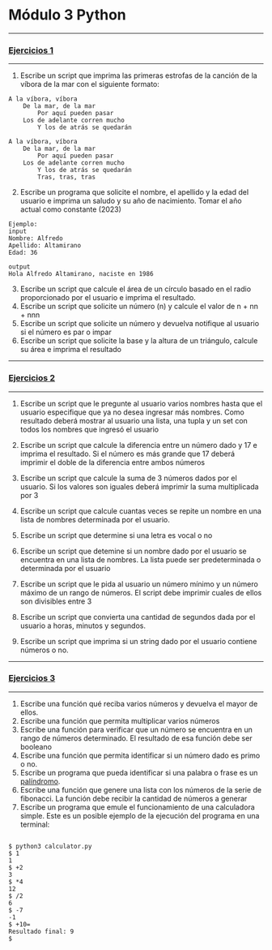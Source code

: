 # Módulo 3 Python

---

### [Ejercicios 1](https://github.com/edavot/MBEP-Modulo-3-Practica-1/tree/main/code/Ejercicios-1)

---

1. Escribe un script que imprima las primeras estrofas de la canción de la víbora de la mar con el siguiente formato:

~~~
A la víbora, víbora
	De la mar, de la mar
		Por aquí pueden pasar
	Los de adelante corren mucho
		Y los de atrás se quedarán

A la víbora, víbora
	De la mar, de la mar
		Por aquí pueden pasar
	Los de adelante corren mucho
		Y los de atrás se quedarán
		Tras, tras, tras
 ~~~

2. Escribe un programa que solicite el nombre, el apellido y la edad del usuario e imprima un saludo y su año de nacimiento. Tomar el año actual como constante (2023)

~~~
Ejemplo:
input
Nombre: Alfredo
Apellido: Altamirano
Edad: 36

output
Hola Alfredo Altamirano, naciste en 1986
~~~

3. Escribe un script que calcule el área de un círculo basado en el radio proporcionado por el usuario e imprima el resultado. 
4. Escribe un script que solicite un número (n) y calcule el valor de n + nn + nnn
5. Escribe un script que solicite un número y devuelva notifique al usuario si el número es par o impar
6. Escribe un script que solicite la base y la altura de un triángulo, calcule su área e imprima el resultado

---

### [Ejercicios 2](##https://github.com/edavot/MBEP-Modulo-3-Practica-1/tree/main/code/Ejercicios-2)

---

1. Escribe un script que le pregunte al usuario varios nombres hasta que el usuario especifique que ya no desea ingresar más nombres.
    Como resultado deberá mostrar al usuario una lista, una tupla y un set con todos los nombres que ingresó el usuario

2. Escribe un script que calcule la diferencia entre un número dado y 17 e imprima el resultado.
    Si el número es más grande que 17 deberá imprimir el doble de la diferencia entre ambos números

3. Escribe un script que calcule la suma de 3 números dados por el usuario.
    Si los valores son iguales deberá imprimir la suma multiplicada por 3

4. Escribe un script que calcule cuantas veces se repite un nombre en una lista de nombres determinada por el usuario.

5. Escribe un script que determine si una letra es vocal o no

6. Escribe un script que detemine si un nombre dado por el usuario se encuentra en una lista de nombres. 
    La lista puede ser predeterminada o determinada por el usuario

7. Escribe un script que le pida al usuario un número mínimo y un número máximo de un rango de números.
    El script debe imprimir cuales de ellos son divisibles entre 3

8. Escribe un script que convierta una cantidad de segundos dada por el usuario a horas, minutos y segundos.

9. Escribe un script que imprima si un string dado por el usuario contiene números o no.

---

### [Ejercicios 3](https://github.com/edavot/MBEP-Modulo-3-Practica-1/tree/main/code/Ejercicios-3)

---

1. Escribe una función qué reciba varios números y devuelva el mayor de ellos.
2. Escribe una función que permita multiplicar varios números
3. Escribe una función para verificar que un número se encuentra en un rango de números determinado. El resultado de esa función debe ser booleano
4. Escribe una función que permita identificar si un número dado es primo o no.
5. Escribe un programa que pueda identificar si una palabra o frase es un [palíndromo](https://es.wikipedia.org/wiki/Pal%C3%ADndromo).
6. Escribe una función que genere una lista con los números de la serie de fibonacci. La función debe recibir la cantidad de números a generar
7. Escribe un programa que emule el funcionamiento de una calculadora simple. Este es un posible ejemplo de la ejecución del programa en una terminal:

~~~

$ python3 calculator.py
$ 1
1
$ +2
3
$ *4
12
$ /2
6
$ -7
-1
$ +10=
Resultado final: 9
$ 
~~~
